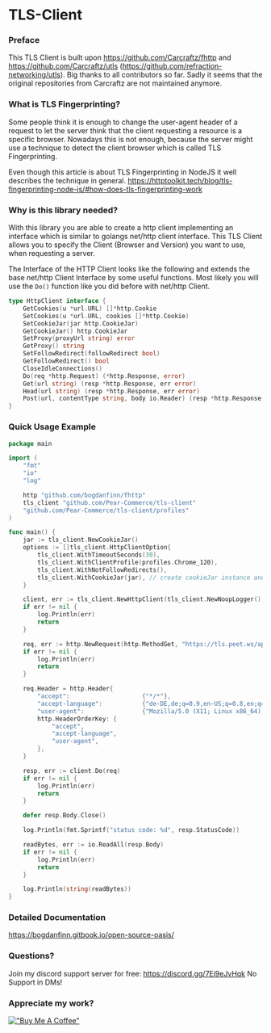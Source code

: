 # TLS-Client

### Preface

This TLS Client is built upon https://github.com/Carcraftz/fhttp and https://github.com/Carcraftz/utls (https://github.com/refraction-networking/utls). Big thanks to
all contributors so far. Sadly it seems that the original repositories from Carcraftz are not maintained anymore.

### What is TLS Fingerprinting?

Some people think it is enough to change the user-agent header of a request to let the server think that the client
requesting a resource is a specific browser.
Nowadays this is not enough, because the server might use a technique to detect the client browser which is called TLS
Fingerprinting.

Even though this article is about TLS Fingerprinting in NodeJS it well describes the technique in general.
https://httptoolkit.tech/blog/tls-fingerprinting-node-js/#how-does-tls-fingerprinting-work

### Why is this library needed?

With this library you are able to create a http client implementing an interface which is similar to golangs net/http
client interface.
This TLS Client allows you to specify the Client (Browser and Version) you want to use, when requesting a server.

The Interface of the HTTP Client looks like the following and extends the base net/http Client Interface by some useful functions.
Most likely you will use the `Do()` function like you did before with net/http Client.
```go
type HttpClient interface {
    GetCookies(u *url.URL) []*http.Cookie
    SetCookies(u *url.URL, cookies []*http.Cookie)
    SetCookieJar(jar http.CookieJar)
    GetCookieJar() http.CookieJar
    SetProxy(proxyUrl string) error
    GetProxy() string
    SetFollowRedirect(followRedirect bool)
    GetFollowRedirect() bool
    CloseIdleConnections()
    Do(req *http.Request) (*http.Response, error)
    Get(url string) (resp *http.Response, err error)
    Head(url string) (resp *http.Response, err error)
    Post(url, contentType string, body io.Reader) (resp *http.Response, err error)
}
```


### Quick Usage Example

```go
package main

import (
	"fmt"
	"io"
	"log"

	http "github.com/bogdanfinn/fhttp"
	tls_client "github.com/Pear-Commerce/tls-client"
	"github.com/Pear-Commerce/tls-client/profiles"
)

func main() {
    jar := tls_client.NewCookieJar()
	options := []tls_client.HttpClientOption{
		tls_client.WithTimeoutSeconds(30),
		tls_client.WithClientProfile(profiles.Chrome_120),
		tls_client.WithNotFollowRedirects(),
		tls_client.WithCookieJar(jar), // create cookieJar instance and pass it as argument
	}

	client, err := tls_client.NewHttpClient(tls_client.NewNoopLogger(), options...)
	if err != nil {
		log.Println(err)
		return
	}

	req, err := http.NewRequest(http.MethodGet, "https://tls.peet.ws/api/all", nil)
	if err != nil {
		log.Println(err)
		return
	}

	req.Header = http.Header{
		"accept":                    {"*/*"},
		"accept-language":           {"de-DE,de;q=0.9,en-US;q=0.8,en;q=0.7"},
		"user-agent":                {"Mozilla/5.0 (X11; Linux x86_64) AppleWebKit/537.36 (KHTML, like Gecko) Chrome/123.0.0.0 Safari/537.36"},
		http.HeaderOrderKey: {
			"accept",
			"accept-language",
			"user-agent",
		},
	}

	resp, err := client.Do(req)
	if err != nil {
		log.Println(err)
		return
	}

	defer resp.Body.Close()

	log.Println(fmt.Sprintf("status code: %d", resp.StatusCode))

	readBytes, err := io.ReadAll(resp.Body)
	if err != nil {
		log.Println(err)
		return
	}

	log.Println(string(readBytes))
}
```

### Detailed Documentation

https://bogdanfinn.gitbook.io/open-source-oasis/

### Questions?

Join my discord support server for free: https://discord.gg/7Ej9eJvHqk
No Support in DMs!


### Appreciate my work?

[!["Buy Me A Coffee"](https://www.buymeacoffee.com/assets/img/custom_images/orange_img.png)](https://www.buymeacoffee.com/CaptainBarnius)

